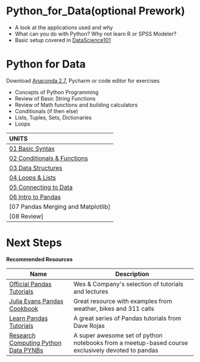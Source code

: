 # Python_for_Data(optional Prework)
* A look at the applications used and why
* What can you do with Python? Why not learn R or SPSS Modeler?
* Basic setup covered in [DataScience101](https://github.com/Morrisdata/DataScience101)

# Python for Data
Download [Anaconda 2.7](https://www.continuum.io/downloads), Pycharm or code editor for exercises
* Concepts of Python Programming
* Review of Basic String Functions
* Review of Math functions and building calculators
* Conditionals (if then else)
* Lists, Tuples, Sets, Dictionaries
* Loops

|UNITS|
|:----|
|[01 Basic Syntax](https://github.com/Morrisdata/Python_for_Data/blob/master/Notebooks/01_Workshop_Syntax.py)|
|[02 Conditionals & Functions](https://github.com/Morrisdata/Python_for_Data/blob/master/Notebooks/02_Workshop_Conditionals%26Functions.ipynb)|
|[03 Data Structures](https://github.com/Morrisdata/Python_for_Data/blob/master/Notebooks/03_Data_structures.py.ipynb)|
|[04 Loops & Lists](https://github.com/Morrisdata/Python_for_Data/blob/master/Notebooks/04_Workshop_Loops&Lists.ipynb)|
|[05 Connecting to Data](https://github.com/Morrisdata/Python_for_Data/blob/master/Notebooks/05_Workshop_Connecting_to_data.ipynb)|
|[06 Intro to Pandas](https://github.com/Morrisdata/Python_for_Data/tree/master/Notebooks)|
|[07 Pandas Merging and Matplotlib]|
|[08 Review]|

# Next Steps

**Recommended Resources**

Name | Description
--- | ---
[Official Pandas Tutorials](http://pandas.pydata.org/pandas-docs/stable/tutorials.html) | Wes & Company's selection of tutorials and lectures
[Julia Evans Pandas Cookbook](https://github.com/jvns/pandas-cookbook) | Great resource with examples from weather, bikes and 311 calls
[Learn Pandas Tutorials](https://bitbucket.org/hrojas/learn-pandas) | A great series of Pandas tutorials from Dave Rojas
[Research Computing Python Data PYNBs](https://github.com/ResearchComputing/Meetup-Fall-2013/tree/master/python) | A super awesome set of python notebooks from a meetup-based course exclusively devoted to pandas
